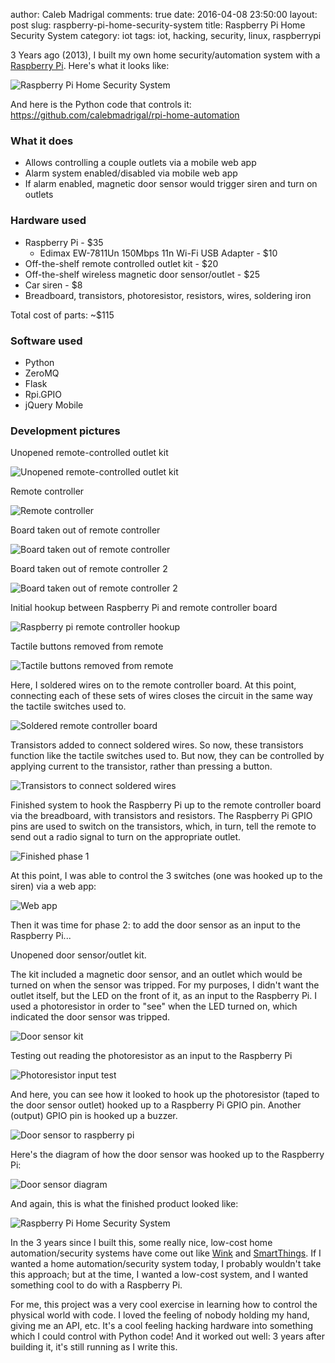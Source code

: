 author: Caleb Madrigal
comments: true
date: 2016-04-08 23:50:00
layout: post
slug: raspberry-pi-home-security-system
title: Raspberry Pi Home Security System
category: iot
tags: iot, hacking, security, linux, raspberrypi

3 Years ago (2013), I built my own home security/automation system with a [Raspberry Pi](https://www.raspberrypi.org/). Here's what it looks like:

![Raspberry Pi Home Security System](/images/rpi_security_system/rpi_security_system_complete.jpg)

And here is the Python code that controls it: <https://github.com/calebmadrigal/rpi-home-automation>

### What it does

* Allows controlling a couple outlets via a mobile web app
* Alarm system enabled/disabled via mobile web app
* If alarm enabled, magnetic door sensor would trigger siren and turn on outlets

### Hardware used

* Raspberry Pi - $35
    - Edimax EW-7811Un 150Mbps 11n Wi-Fi USB Adapter - $10
* Off-the-shelf remote controlled outlet kit - $20
* Off-the-shelf wireless magnetic door sensor/outlet - $25
* Car siren - $8
* Breadboard, transistors, photoresistor, resistors, wires, soldering iron

Total cost of parts: ~$115

### Software used

* Python
* ZeroMQ
* Flask
* Rpi.GPIO
* jQuery Mobile

### Development pictures

Unopened remote-controlled outlet kit

![Unopened remote-controlled outlet kit](/images/rpi_security_system/rpi_security_system_01.jpg)

Remote controller

![Remote controller](/images/rpi_security_system/rpi_security_system_02.jpg)

Board taken out of remote controller

![Board taken out of remote controller](/images/rpi_security_system/rpi_security_system_03.jpg)

Board taken out of remote controller 2

![Board taken out of remote controller 2](/images/rpi_security_system/rpi_security_system_04.jpg)

Initial hookup between Raspberry Pi and remote controller board

![Raspberry pi remote controller hookup](/images/rpi_security_system/rpi_security_system_05.jpg)

Tactile buttons removed from remote

![Tactile buttons removed from remote](/images/rpi_security_system/rpi_security_system_06.jpg)

Here, I soldered wires on to the remote controller board. At this point, connecting each of these sets of wires closes the circuit in the same way the tactile switches used to.

![Soldered remote controller board](/images/rpi_security_system/rpi_security_system_07.jpg)

Transistors added to connect soldered wires. So now, these transistors function like the tactile switches used to. But now, they can be controlled by applying current to the transistor, rather than pressing a button.

![Transistors to connect soldered wires](/images/rpi_security_system/rpi_security_system_08.jpg)

Finished system to hook the Raspberry Pi up to the remote controller board via the breadboard, with transistors and resistors. The Raspberry Pi GPIO pins are used to switch on the transistors, which, in turn, tell the remote to send out a radio signal to turn on the appropriate outlet.

![Finished phase 1](/images/rpi_security_system/rpi_security_system_09.jpg)

At this point, I was able to control the 3 switches (one was hooked up to the siren) via a web app:

![Web app](/images/rpi_security_system/rpi_web_ui.png)

Then it was time for phase 2: to add the door sensor as an input to the Raspberry Pi...

Unopened door sensor/outlet kit.

The kit included a magnetic door sensor, and an outlet which would be turned on when the sensor was tripped. For my purposes, I didn't want the outlet itself, but the LED on the front of it, as an input to the Raspberry Pi. I used a photoresistor in order to "see" when the LED turned on, which indicated the door sensor was tripped.

![Door sensor kit](/images/rpi_security_system/door_sensor_01.jpg)

Testing out reading the photoresistor as an input to the Raspberry Pi

![Photoresistor input test](/images/rpi_security_system/door_sensor_02.jpg)

And here, you can see how it looked to hook up the photoresistor (taped to the door sensor outlet) hooked up to a Raspberry Pi GPIO pin. Another (output) GPIO pin is hooked up a buzzer.

![Door sensor to raspberry pi](/images/rpi_security_system/door_sensor_03.jpg)

Here's the diagram of how the door sensor was hooked up to the Raspberry Pi:

![Door sensor diagram](/images/rpi_security_system/rpi_diagram_01.jpg)

And again, this is what the finished product looked like:

![Raspberry Pi Home Security System](/images/rpi_security_system/rpi_security_system_complete.jpg)


In the 3 years since I built this, some really nice, low-cost home automation/security systems have come out like [Wink](http://www.wink.com/) and [SmartThings](https://www.smartthings.com/). If I wanted a home automation/security system today, I probably wouldn't take this approach; but at the time, I wanted a low-cost system, and I wanted something cool to do with a Raspberry Pi.

For me, this project was a very cool exercise in learning how to control the physical world with code. I loved the feeling of nobody holding my hand, giving me an API, etc. It's a cool feeling hacking hardware into something which I could control with Python code! And it worked out well: 3 years after building it, it's still running as I write this.

